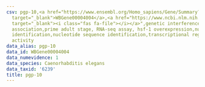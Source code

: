 ```yaml
---
csv: pgp-10,<a href="https://www.ensembl.org/Homo_sapiens/Gene/Summary?db=core;g=WBGene00004004"
  target="_blank">WBGene00004004</a>,<a href="https://www.ncbi.nlm.nih.gov/pubmed/30894454"
  target="_blank"><i class="fas fa-file"></i></a>",genetic interference,functional
  association,prime adult stage, RNA-seq assay, hsf-1 overexpression,nucleotide sequence
  identification,nucleotide sequence identification,transcriptional regulation,up-regulates
  activity
data_alias: pgp-10
data_id: WBGene00004004
data_numevidence: 1
data_species: Caenorhabditis elegans
data_taxid: '6239'
title: pgp-10
---
```

